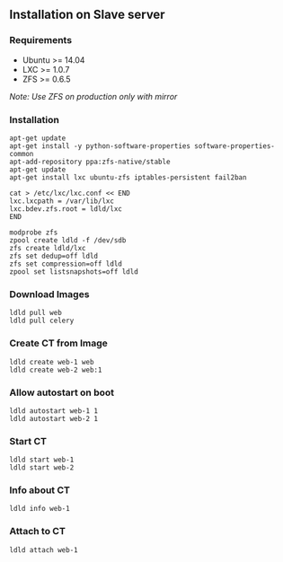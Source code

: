 ## Installation on Slave server

### Requirements

* Ubuntu >= 14.04
* LXC >= 1.0.7
* ZFS >= 0.6.5

_Note: Use ZFS on production only with mirror_


### Installation

	apt-get update
	apt-get install -y python-software-properties software-properties-common
	apt-add-repository ppa:zfs-native/stable
	apt-get update
	apt-get install lxc ubuntu-zfs iptables-persistent fail2ban

	cat > /etc/lxc/lxc.conf << END
	lxc.lxcpath = /var/lib/lxc
	lxc.bdev.zfs.root = ldld/lxc
	END

	modprobe zfs
	zpool create ldld -f /dev/sdb
	zfs create ldld/lxc
	zfs set dedup=off ldld
	zfs set compression=off ldld
	zpool set listsnapshots=off ldld


### Download Images

	ldld pull web
	ldld pull celery


### Create CT from Image

	ldld create web-1 web
	ldld create web-2 web:1


### Allow autostart on boot

	ldld autostart web-1 1
	ldld autostart web-2 1


### Start CT

	ldld start web-1
	ldld start web-2


### Info about CT

	ldld info web-1


### Attach to CT

	ldld attach web-1
